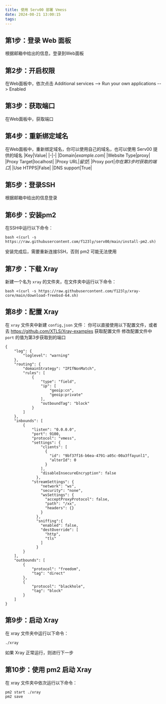 ```yaml
---
title: 使用 Serv00 部署 Vmess
date: 2024-08-21 13:00:15
tags:
---
```


## 第1步：登录 Web 面板
根据邮箱中给出的信息，登录到Web面板

## 第2步：开启权限
在Web面板中，依次点击 Additional services --> Run your own applications --> Enabled

## 第3步：获取端口
在Web面板中，获取端口

## 第4步：重新绑定域名
在Web面板中，重新绑定域名，你可以使用自己的域名，也可以使用 Serv00 提供的域名
|Key|Value|
|-|-|
|Domain|*example.com*|
|Website Type|proxy|
|Proxy Target|localhost|
|Proxy URL|*留空*|
|Proxy port|*你在第3步时获取的端口*|
|Use HTPPS|False|
|DNS support|True|
  </tbody>
</table>

## 第5步：登录SSH
根据邮箱中给出的信息登录

## 第6步：安装pm2
在SSH中运行以下命令：
``` shell
bash <(curl -s https://raw.githubusercontent.com/f123ly/serv00/main/install-pm2.sh)
```
安装完成后，需要重新连接SSH，否则 pm2 可能无法使用

## 第7步：下载 Xray
新建一个名为 `xray` 的文件夹，在文件夹中运行以下命令：
``` shell
bash <(curl -s https://raw.githubusercontent.com/f123ly/xray-core/main/download-freebsd-64.sh)
```

## 第8步：配置 Xray
在 `xray` 文件夹中新建 `config,json` 文件：
你可以直接使用以下配置文件，或者去 https://github.com/XTLS/Xray-examples 获取配置文件
修改配置文件中 `port` 的值为第3步获取到的端口
```
{
    "log": {
        "loglevel": "warning"
    },
    "routing": {
        "domainStrategy": "IPIfNonMatch",
        "rules": [
            {
                "type": "field",
                "ip": [
                    "geoip:cn",
                    "geoip:private"
                ],
                "outboundTag": "block"
            }
        ]
    },
    "inbounds": [
        {
            "listen": "0.0.0.0",
            "port": 9100,
            "protocol": "vmess",
            "settings": {
                "clients": [
                  {
                    "id": "9bf37f16-b6ea-4791-a05c-00a3ffayunl1",
                    "alterId": 0
                  }
                ],
                "disableInsecureEncryption": false
              },
            "streamSettings": {
                "network": "ws",
                "security": "none",
                "wsSettings": {
                  "acceptProxyProtocol": false,
                  "path": "/xx",
                  "headers": {}
                }
              },
              "sniffing":{
                "enabled": false,
                "destOverride": [
                  "http",
                  "tls"
                ]
              }
        }
    ],
    "outbounds": [
        {
            "protocol": "freedom",
            "tag": "direct"
        },
        {
            "protocol": "blackhole",
            "tag": "block"
        }
    ]
}
```

## 第9步：启动 Xray
在 xray 文件夹中运行以下命令：
``` shell
./xray
```
如果 Xray 正常运行，则进行下一步

## 第10步：使用 pm2 启动 Xray
在 xray 文件夹中依次运行以下命令：
``` shell
pm2 start ./xray
pm2 save
```
